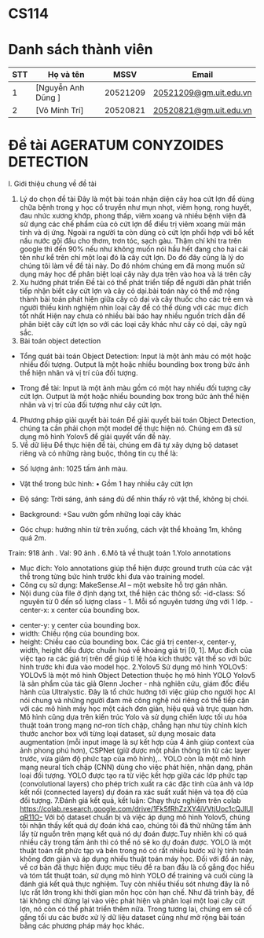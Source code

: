 # CS114
# Danh sách thành viên 
| STT | Họ và tên | MSSV | Email |
|-----|-------|------|-------|
| 1 | [Nguyễn Anh Dũng ] | 20521209 | 20521209@gm.uit.edu.vn |
| 2 | [Võ Minh Trí] | 20520821 | 20520821@gm.uit.edu.vn |

# Đề tài  AGERATUM CONYZOIDES DETECTION

I. Giới thiệu chung về đề tài
1. Lý do chọn đề tài
Đây là một bài toán nhận diện cây hoa cứt lợn để dùng chữa bệnh trong y học cổ truyền như mụn nhọt, viêm họng, rong huyết, đau nhức xương khớp, phong thấp, viêm xoang và nhiều bệnh viện đã sử dụng các chế phẩm của cỏ cứt lợn để điều trị viêm xoang mũi mãn tính và dị ứng.
Ngoài ra người ta còn dùng cỏ cứt lợn phối hợp với bồ kết nấu nước gội đầu cho thơm, trơn tóc, sạch gàu.
Thậm chí khi tra trên google thì đến 90% nếu như không muốn nói hầu hết đang cho hai cái tên như kể trên chỉ một loại đó là cây cứt lợn.
Do đó đây cũng là lý do chúng tôi làm về đề tài này.
Do đó nhóm chúng em đã mong muốn sử dụng máy học để phân biệt loại cây này dựa trên vào hoa và lá trên cây
2. Xu hướng phát triển
Đề tài có thể phát triển tiếp để người dân phát triển tiếp nhận biết cây cứt lợn và cây cỏ dại.bài toán này có thể mở rộng thành bài toán phát hiện giữa cây cỏ dại và cây thuốc cho các trẻ em và người thiếu kinh nghiệm nhìn loại cây để có thể dùng với các mục đích tốt nhất
Hiện nay chưa có nhiều bài báo hay nhiều nguồn trích dẫn để phân biệt cây cứt lợn so với các loại cây khác như cây cỏ dại, cây ngũ sắc.  
3. Bài toán object detection
+ Tổng quát bài toán Object Detection:
Input là  một ảnh màu có một hoặc nhiều đối tượng.
Output là một hoặc nhiều bounding box trong bức ảnh thể hiện nhãn và vị trí của đối tượng.

+ Trong đề tài:
Input là một ảnh màu gồm có một hay nhiều đối tượng cây cứt lợn.
Output là một hoặc nhiều bounding box trong bức ảnh thể hiện nhãn và vị trí của đối tượng như cây cứt lợn.
4. Phương pháp giải quyết bài toán
Để giải quyết bài toán Object Detection, chúng ta cần phải chọn một model để thực hiện nó. Chúng em đã sử dụng mô hình Yolov5 để giải quyết vấn đề này. 
5. Về dữ liệu
 Để thực hiện đề tài, chúng em đã tự xây dựng bộ dataset riêng và có những ràng buộc, thông tin cụ thể là:
- Số lượng ảnh: 1025 tấm ảnh màu. 
     
- Vật thể trong bức hình: 
•	Gồm 1 hay nhiều cây cứt lợn
- Độ sáng: Trời sáng, ánh sáng đủ để nhìn thấy rõ vật thể, không bị chói.
- Background: 
+Sau vườn gồm những loại cây khác 
- Góc chụp: hướng nhìn từ trên xuống, cách vật thể khoảng 1m, không quá 2m.

Train: 918 ảnh .
Val: 90 ảnh .
6.Mô tả về thuật toán
1.Yolo annotations
+ Mục đích: Yolo annotations giúp thể hiện được ground truth của các vật thể trong từng bức hình trước khi đưa vào training model.
+ Công cụ sử dụng: MakeSense.AI – một website hỗ trợ gán nhãn.
+ Nội dung của file ở định dạng txt, thể hiện các thông số:
<id-class> <center-x> <center-y> <width> <height>
-id-class: Số nguyên từ 0 đến số lượng class - 1. Mỗi số nguyên tương ứng với 1 lớp.
-center-x: x center của bounding box.
-	center-y: y center của bounding box.
-	width: Chiều rộng của bounding box.
-	height: Chiều cao của bounding box.
Các giá trị center-x, center-y, width, height đều được chuẩn hoá về khoảng giá trị [0, 1]. Mục đích của việc tạo ra các giá trị trên để giúp tỉ lệ hóa kích thước vật thể so với bức hình trước khi đưa vào model học.
2.Yolov5
  Sử dụng mô hình YOLOv5: YOLOv5 là một mô hình Object Detection thuộc họ mô hình YOLO
  Yolov5 là sản phẩm của tác giả Glenn Jocher - nhà nghiên cứu, giám đốc điều hành của Ultralystic. Đây là tổ chức hướng tới việc giúp cho người học AI nói chung và những người đam mê công nghệ nói riêng có thể tiếp cận với các mô hình máy học một cách đơn giản, hiệu quả và trực quan hơn.
Mô hình cũng dựa trên kiến trúc Yolo và sử dụng chiến lược tối ưu hóa thuật toán trong mạng nơ-ron tích chập, chẳng hạn như tùy chỉnh kích thước anchor box với từng loại dataset, sử dụng mosaic data augmentation (mỗi input image là sự kết hợp của 4 ảnh giúp context của ảnh phong phú hơn), CSPNet (giữ được một phần thông tin từ các layer trước, vừa giảm độ phức tạp của mô hình),..
  YOLO còn là một mô hình mạng neural tích chập (CNN) dùng cho việc phát hiện, nhận dạng, phân loại đối tượng. YOLO được tạo ra từ việc kết hợp giữa các lớp phức tạp (convolutional layers) cho phép trích xuất ra các đặc tính của ảnh và lớp kết nối (connected layers) dự đoán ra xác suất xuất hiện và tọa độ của đối tượng.
7.Đánh giá kết quả, kết luận:
  Chạy thực nghiệm trên colab https://colab.research.google.com/drive/1Fk5fRhZzXY4iVVtjUoc1cQJlUIqR11O-
  Với bộ dataset chuẩn bị và việc áp dụng  mô hình Yolov5, chúng tôi nhận thấy kết quả dự đoán khá cao, chúng tôi đã thử những tấm ảnh lấy từ nguồn trên mạng kết quả nó dự đoán được.Tuy nhiên khi có quá nhiều cây trong tấm ảnh thì có thể nó sẽ ko dự đoán được. 
YOLO là một thuật toán rất phức tạp và bên trong nó có rất nhiều bước xử lý tính toán không đơn giản và áp dụng nhiều thuật toán máy học. Đối với đồ án này, về cơ bản đã thực hiện được mục tiêu đề ra ban đầu là cố gắng đọc hiểu và tóm tắt thuật toán, sử dụng mô hình YOLO để training và cuối cùng là đánh giá kết quả thực nghiệm. Tuy còn nhiều thiếu sót nhưng đây là nỗ lực rất lớn trong khi thời gian môn học còn hạn chế. 
Như đã trình bày, đề tài không chỉ dừng lại vào việc phát hiện và phân loại một loại cây cứt lợn, nó còn có thể phát triển thêm nữa. Trong tương lai, chúng em sẽ cố gắng tối ưu các bước xử lý dữ liệu dataset cũng như mở rộng bài toán bằng các phương pháp máy học khác.

 










